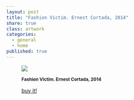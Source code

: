 ```yaml
---
layout: post
title: "Fashion Victim. Ernest Cortada, 2014"
share: true
class: artwork
categories:
  - general
  - home
published: true
---
```


<figure class="text-center">
	<img src="http://www.inpocketart.com/wp-content/uploads/2014/05/fashion-victim-watermark.jpg">
	<figcaption>
		<p><small><strong>Fashion Victim. Ernest Cortada, 2014</strong></small></p>
		<p><a href="http://www.inpocketart.com/product/fashion-victim-ernest-cortada-2014/" class="btn btn-primary btn-lg"><i class="fa fa-credit-card"></i> buy it!</a></p>
	</figcaption>
</figure>